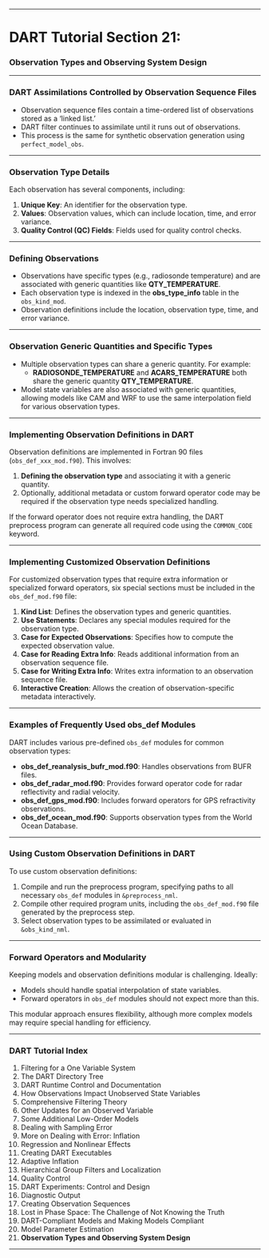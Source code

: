 
---

# DART Tutorial Section 21:  
### Observation Types and Observing System Design  

---

### DART Assimilations Controlled by Observation Sequence Files

- Observation sequence files contain a time-ordered list of observations stored as a ‘linked list.’
- DART filter continues to assimilate until it runs out of observations.
- This process is the same for synthetic observation generation using `perfect_model_obs`.

---

### Observation Type Details

Each observation has several components, including:
1. **Unique Key**: An identifier for the observation type.
2. **Values**: Observation values, which can include location, time, and error variance.
3. **Quality Control (QC) Fields**: Fields used for quality control checks.

---

### Defining Observations

- Observations have specific types (e.g., radiosonde temperature) and are associated with generic quantities like **QTY_TEMPERATURE**.
- Each observation type is indexed in the **obs_type_info** table in the `obs_kind_mod`.
- Observation definitions include the location, observation type, time, and error variance.

---

### Observation Generic Quantities and Specific Types

- Multiple observation types can share a generic quantity. For example:
  - **RADIOSONDE_TEMPERATURE** and **ACARS_TEMPERATURE** both share the generic quantity **QTY_TEMPERATURE**.
- Model state variables are also associated with generic quantities, allowing models like CAM and WRF to use the same interpolation field for various observation types.

---

### Implementing Observation Definitions in DART

Observation definitions are implemented in Fortran 90 files (`obs_def_xxx_mod.f90`). This involves:
1. **Defining the observation type** and associating it with a generic quantity.
2. Optionally, additional metadata or custom forward operator code may be required if the observation type needs specialized handling.

If the forward operator does not require extra handling, the DART preprocess program can generate all required code using the `COMMON_CODE` keyword.

---

### Implementing Customized Observation Definitions

For customized observation types that require extra information or specialized forward operators, six special sections must be included in the `obs_def_mod.f90` file:
1. **Kind List**: Defines the observation types and generic quantities.
2. **Use Statements**: Declares any special modules required for the observation type.
3. **Case for Expected Observations**: Specifies how to compute the expected observation value.
4. **Case for Reading Extra Info**: Reads additional information from an observation sequence file.
5. **Case for Writing Extra Info**: Writes extra information to an observation sequence file.
6. **Interactive Creation**: Allows the creation of observation-specific metadata interactively.

---

### Examples of Frequently Used obs_def Modules

DART includes various pre-defined `obs_def` modules for common observation types:
- **obs_def_reanalysis_bufr_mod.f90**: Handles observations from BUFR files.
- **obs_def_radar_mod.f90**: Provides forward operator code for radar reflectivity and radial velocity.
- **obs_def_gps_mod.f90**: Includes forward operators for GPS refractivity observations.
- **obs_def_ocean_mod.f90**: Supports observation types from the World Ocean Database.

---

### Using Custom Observation Definitions in DART

To use custom observation definitions:
1. Compile and run the preprocess program, specifying paths to all necessary `obs_def` modules in `&preprocess_nml`.
2. Compile other required program units, including the `obs_def_mod.f90` file generated by the preprocess step.
3. Select observation types to be assimilated or evaluated in `&obs_kind_nml`.

---

### Forward Operators and Modularity

Keeping models and observation definitions modular is challenging. Ideally:
- Models should handle spatial interpolation of state variables.
- Forward operators in `obs_def` modules should not expect more than this.

This modular approach ensures flexibility, although more complex models may require special handling for efficiency.

---

### DART Tutorial Index

1. Filtering for a One Variable System
2. The DART Directory Tree
3. DART Runtime Control and Documentation
4. How Observations Impact Unobserved State Variables
5. Comprehensive Filtering Theory
6. Other Updates for an Observed Variable
7. Some Additional Low-Order Models
8. Dealing with Sampling Error
9. More on Dealing with Error: Inflation
10. Regression and Nonlinear Effects
11. Creating DART Executables
12. Adaptive Inflation
13. Hierarchical Group Filters and Localization
14. Quality Control
15. DART Experiments: Control and Design
16. Diagnostic Output
17. Creating Observation Sequences
18. Lost in Phase Space: The Challenge of Not Knowing the Truth
19. DART-Compliant Models and Making Models Compliant
20. Model Parameter Estimation
21. **Observation Types and Observing System Design**

---

